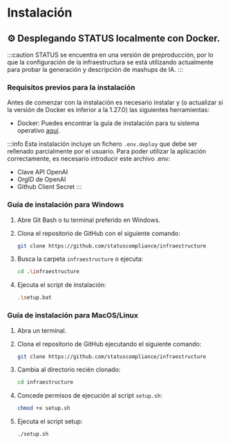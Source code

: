 # Instalación

## ⚙ Desplegando STATUS localmente con Docker.

:::caution
STATUS se encuentra en una versión de preproducción, por lo que la configuración de la infraestructura se está utilizando actualmente para probar la generación y descripción de mashups de IA.
:::

### Requisitos previos para la instalación

Antes de comenzar con la instalación es necesario instalar y (o actualizar si la versión de Docker es inferior a la 1.27.0) las siguientes herramientas:

- Docker: Puedes encontrar la guía de instalación para tu sistema operativo [aquí](https://docs.docker.com/get-docker/).

:::info
Esta instalación incluye un fichero `.env.deploy` que debe ser rellenado parcialmente por el usuario. Para poder utilizar la aplicación correctamente, es necesario introducir este archivo .env:

- Clave API OpenAI
- OrgID de OpenAI
- Github Client Secret
  :::

### Guía de instalación para Windows

1. Abre Git Bash o tu terminal preferido en Windows.

2. Clona el repositorio de GitHub con el siguiente comando:
   ```bash
   git clone https://github.com/statuscompliance/infraestructure
   ```
3. Busca la carpeta `infraestructure` o ejecuta:
   ```bash
   cd .\infraestructure
   ```
4. Ejecuta el script de instalación:
   ```bash
   .\setup.bat
   ```

### Guía de instalación para MacOS/Linux

1. Abra un terminal.

2. Clona el repositorio de GitHub ejecutando el siguiente comando:

   ```bash
   git clone https://github.com/statuscompliance/infraestructure
   ```

3. Cambia al directorio recién clonado:

   ```bash
   cd infraestructure
   ```

4. Concede permisos de ejecución al script `setup.sh`:

   ```bash
   chmod +x setup.sh
   ```

5. Ejecuta el script setup:
   ```bash
   ./setup.sh
   ```
